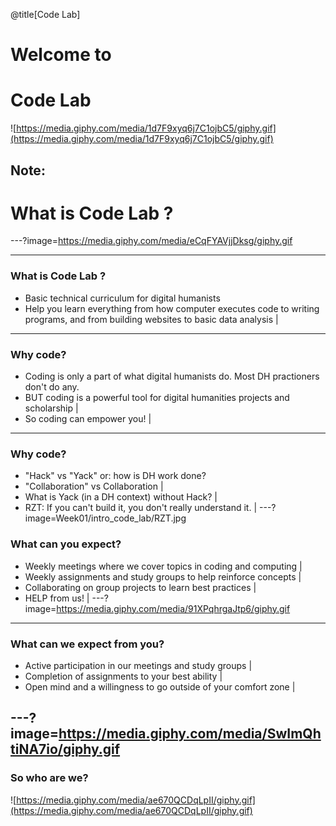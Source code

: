 @title[Code Lab]
# Welcome to 
# Code Lab

![https://media.giphy.com/media/1d7F9xyq6j7C1ojbC5/giphy.gif](https://media.giphy.com/media/1d7F9xyq6j7C1ojbC5/giphy.gif)


Note:
---
# What is Code Lab ?

---?image=https://media.giphy.com/media/eCqFYAVjjDksg/giphy.gif

---
### What is Code Lab ?
- Basic technical curriculum for digital humanists
- Help you learn everything from how computer executes code to writing programs, and from building websites to basic data analysis |
---
### Why code?
- Coding is only a part of what digital humanists do. Most DH practioners don't do any.
- BUT coding is a powerful tool for digital humanities projects and scholarship |
- So coding can empower you! |
---
### Why code?
- "Hack" vs "Yack" or: how is DH work done?
- "Collaboration" vs Collaboration |
- What is Yack (in a DH context) without Hack? |
- RZT: If you can't build it, you don't really understand it. |
---?image=Week01/intro_code_lab/RZT.jpg
### What can you expect?
- Weekly meetings where we cover topics in coding and computing |
- Weekly assignments and study groups to help reinforce concepts |
- Collaborating on group projects to learn best practices |
- HELP from us! |
---?image=https://media.giphy.com/media/91XPqhrgaJtp6/giphy.gif
---
### What can we expect from you? 
- Active participation in our meetings and study groups |
- Completion of assignments to your best ability |
- Open mind and a willingness to go outside of your comfort zone |

---?image=https://media.giphy.com/media/SwImQhtiNA7io/giphy.gif
---
### So who are we?
![https://media.giphy.com/media/ae670QCDqLpII/giphy.gif](https://media.giphy.com/media/ae670QCDqLpII/giphy.gif)
